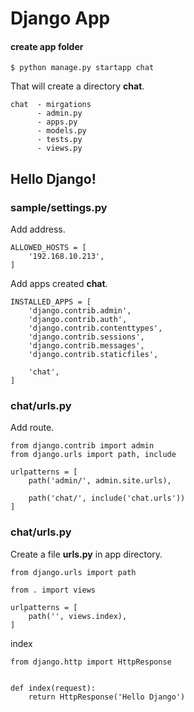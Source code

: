 # Django App 

#### create app folder
```
$ python manage.py startapp chat
```
That will create a directory **chat**.
```
chat  - mirgations 
      - admin.py
      - apps.py
      - models.py
      - tests.py
      - views.py
```

## Hello Django!
###  sample/settings.py
Add address.
```
ALLOWED_HOSTS = [
    '192.168.10.213',
]
```

Add apps created **chat**.
```
INSTALLED_APPS = [
    'django.contrib.admin',
    'django.contrib.auth',
    'django.contrib.contenttypes',
    'django.contrib.sessions',
    'django.contrib.messages',
    'django.contrib.staticfiles',

    'chat',
]
```

### chat/urls.py
Add route.
```
from django.contrib import admin
from django.urls import path, include

urlpatterns = [
    path('admin/', admin.site.urls),

    path('chat/', include('chat.urls'))
]
```

### chat/urls.py
Create a file **urls.py** in app directory.
```
from django.urls import path

from . import views

urlpatterns = [
    path('', views.index),
]
```
index
```
from django.http import HttpResponse


def index(request):
    return HttpResponse('Hello Django')
```
